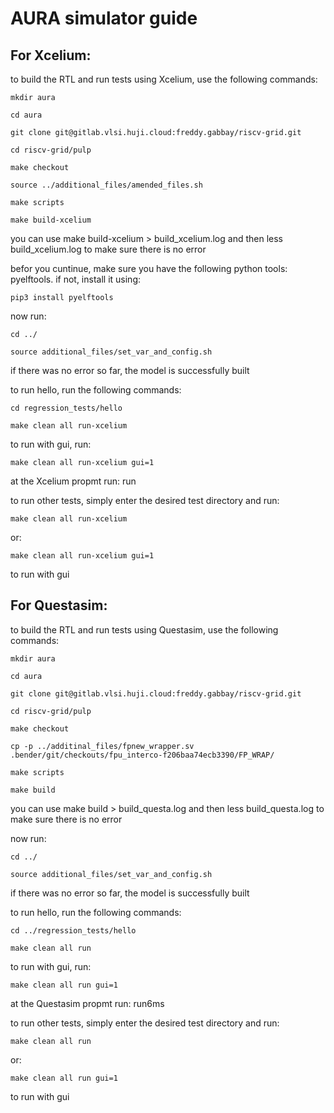 # AURA simulator guide

## For Xcelium:

to build the RTL and run tests using Xcelium, use the following commands:

```
mkdir aura

cd aura

git clone git@gitlab.vlsi.huji.cloud:freddy.gabbay/riscv-grid.git

cd riscv-grid/pulp

make checkout

source ../additional_files/amended_files.sh 

make scripts

make build-xcelium
```
you can use make build-xcelium > build_xcelium.log and then less build_xcelium.log to make sure there is no error

befor you cuntinue, make sure you have the following python tools: pyelftools. if not, install it using:
```
pip3 install pyelftools
```
now run:
```
cd ../

source additional_files/set_var_and_config.sh

```

if there was no error so far, the model is successfully built

to run hello, run the following commands:

```
cd regression_tests/hello

make clean all run-xcelium
```

to run with gui, run:

```
make clean all run-xcelium gui=1
```
 
at the Xcelium propmt run: run


to run other tests, simply enter the desired test directory and run:

```
make clean all run-xcelium

```
 or: 

```
make clean all run-xcelium gui=1

```

to run with gui



## For Questasim:

to build the RTL and run tests using Questasim, use the following commands:

```
mkdir aura

cd aura

git clone git@gitlab.vlsi.huji.cloud:freddy.gabbay/riscv-grid.git

cd riscv-grid/pulp

make checkout

cp -p ../additinal_files/fpnew_wrapper.sv .bender/git/checkouts/fpu_interco-f206baa74ecb3390/FP_WRAP/

make scripts

make build
```
you can use make build > build_questa.log and then less build_questa.log to make sure there is no error


now run:
```
cd ../

source additional_files/set_var_and_config.sh

```

if there was no error so far, the model is successfully built

to run hello, run the following commands:

```
cd ../regression_tests/hello

make clean all run
```

to run with gui, run:

```
make clean all run gui=1
```
 
at the Questasim propmt run: run6ms


to run other tests, simply enter the desired test directory and run:

```
make clean all run

```
 or: 

```
make clean all run gui=1

```

to run with gui

